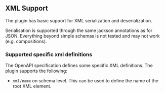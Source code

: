 ## XML Support

The plugin has basic support for XML serialization and deserialization.

Serialisation is supported through the same jackson annotations as for JSON. Everything beyond simple schemas
is not tested and may not work (e.g. compositions).

### Supported specific xml definitions

The OpenAPI specification defines some specific XML definitions. The plugin supports the following:

* `xml/name` on schema level. This can be used to define the name of the root XML element.
